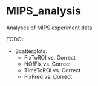# MIPS_analysis
Analyses of MIPS experiment data

TODO:
- Scatterplots:
  - FixToROI vs. Correct
  - NOfFix vs. Correct
  - TimeToROI vs. Correct
  - FixFreq vs. Correct
